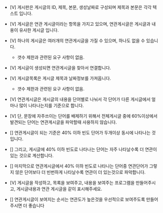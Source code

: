 * [V] 게시판은 게시글의 ID, 제목, 본문, 생성날짜로 구성되며 제목과 본문은 각각 텍스트 입니다.
* [V] 게시글은 연관 게시글이라는 항목을 가지고 있으며, 연관게시글은 게시글과 내용이 유사한 게시글 입니다.
* [V] 하나의 게시글은 여러개의 연관게시글을 가질 수 있으며, 하나도 없을 수 있습니다.
    - 갯수 제한과 관련된 요구 사항이 없음.

* [V] 게시글이 생성되면 연관게시글을 찾아서 연결합니다.

* [V] 게시글목록은 게시글 제목과 날짜정보를 가져옵니다.
    - 갯수 제한과 관련된 요구 사항이 없음.
* [V] 연관게시글은 게시글의 내용을 단어별로 나눠서 각 단어가 다른 게시글에서 얼마나 많이 나타나는지를 기준으로 합니다.
* [V] 단, 문장에 자주쓰이는 단어를 배제하기 위해서 전체게시글 중에 60%이상에서 발견되는 단어는 연관게시글을 파악할때 사용하지 않습니다.
* [] 연관게시글이 되는 기준은 40% 이하 빈도 단어가 두개이상 동시에 나타나는 것입니다.
* [] 그리고, 게시글에 40% 이하 빈도로 나타나는 단어는 자주 나타날수록 더 연관이 있는 것으로 계산합니다.
* [] 마지막으로 연관게시글에서 40% 이하 빈도로 나타나는 단어중 연관단어가 그렇지 않은 단어보다 더 빈번하게 나타날수록 연관이 더 있는것으로 파악합니다.
* [V] 게시글을 작성하고, 목록을 보여주고, 내용을 보여주는 프로그램을 만들어주시고, 게시글내용과 연관 게시글을 같이 표시해주세요.
* [] 연관게시글이 보여지는 순서는 연관도가 높은것을 우선적으로 보여주도록 만들어주시면 더 좋습니다